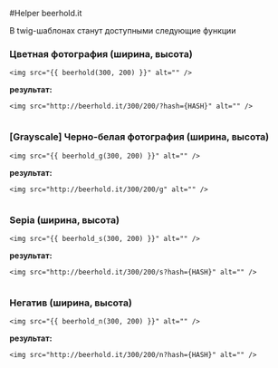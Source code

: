 #Helper beerhold.it

В twig-шаблонах станут доступными следующие функции

### Цветная фотография (ширина, высота)

~~~
<img src="{{ beerhold(300, 200) }}" alt="" />
~~~
**результат:**
~~~
<img src="http://beerhold.it/300/200/?hash={HASH}" alt="" />
~~~
<img src="http://beerhold.it/300/200/" alt="" />

### [Grayscale] Черно-белая фотография (ширина, высота)

~~~
<img src="{{ beerhold_g(300, 200) }}" alt="" />
~~~
**результат:**
~~~
<img src="http://beerhold.it/300/200/g" alt="" />
~~~
<img src="http://beerhold.it/300/200/g" alt="" />

### Sepia (ширина, высота)

~~~
<img src="{{ beerhold_s(300, 200) }}" alt="" />
~~~
**результат:**
~~~
<img src="http://beerhold.it/300/200/s?hash={HASH}" alt="" />
~~~
<img src="http://beerhold.it/300/200/s" alt="" />

### Негатив (ширина, высота)

~~~
<img src="{{ beerhold_n(300, 200) }}" alt="" />
~~~
**результат:**
~~~
<img src="http://beerhold.it/300/200/n?hash={HASH}" alt="" />
~~~
<img src="http://beerhold.it/300/200/n" alt="" />
